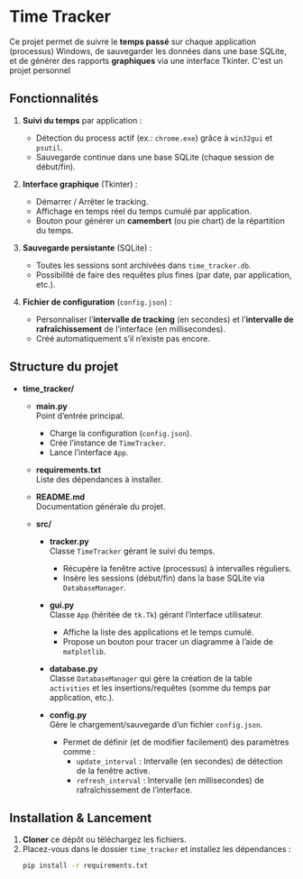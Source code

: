 # Time Tracker

Ce projet permet de suivre le **temps passé** sur chaque application (processus) Windows, de sauvegarder les données dans une base SQLite, et de générer des rapports **graphiques** via une interface Tkinter. C'est un projet personnel 

## Fonctionnalités

1. **Suivi du temps** par application :  
   - Détection du process actif (ex.: `chrome.exe`) grâce à `win32gui` et `psutil`.
   - Sauvegarde continue dans une base SQLite (chaque session de début/fin).

2. **Interface graphique** (Tkinter) :  
   - Démarrer / Arrêter le tracking.
   - Affichage en temps réel du temps cumulé par application.
   - Bouton pour générer un **camembert** (ou pie chart) de la répartition du temps.

3. **Sauvegarde persistante** (SQLite) :  
   - Toutes les sessions sont archivées dans `time_tracker.db`.  
   - Possibilité de faire des requêtes plus fines (par date, par application, etc.).

4. **Fichier de configuration** (`config.json`) :  
   - Personnaliser l’**intervalle de tracking** (en secondes) et l’**intervalle de rafraîchissement** de l’interface (en millisecondes).  
   - Créé automatiquement s’il n’existe pas encore.

## Structure du projet

- **time_tracker/**
  - **main.py**  
    Point d’entrée principal.  
    - Charge la configuration (`config.json`).  
    - Crée l’instance de `TimeTracker`.  
    - Lance l’interface `App`.

  - **requirements.txt**  
    Liste des dépendances à installer.

  - **README.md**  
    Documentation générale du projet.

  - **src/**
    - **tracker.py**  
      Classe `TimeTracker` gérant le suivi du temps.  
      - Récupère la fenêtre active (processus) à intervalles réguliers.  
      - Insère les sessions (début/fin) dans la base SQLite via `DatabaseManager`.

    - **gui.py**  
      Classe `App` (héritée de `tk.Tk`) gérant l’interface utilisateur.  
      - Affiche la liste des applications et le temps cumulé.  
      - Propose un bouton pour tracer un diagramme à l’aide de `matplotlib`.

    - **database.py**  
      Classe `DatabaseManager` qui gère la création de la table `activities` et les insertions/requêtes (somme du temps par application, etc.).

    - **config.py**  
      Gère le chargement/sauvegarde d’un fichier `config.json`.  
      - Permet de définir (et de modifier facilement) des paramètres comme :  
        - `update_interval` : Intervalle (en secondes) de détection de la fenêtre active.  
        - `refresh_interval` : Intervalle (en millisecondes) de rafraîchissement de l’interface.

## Installation & Lancement

1. **Cloner** ce dépôt ou téléchargez les fichiers.  
2. Placez-vous dans le dossier `time_tracker` et installez les dépendances :
   ```bash
   pip install -r requirements.txt